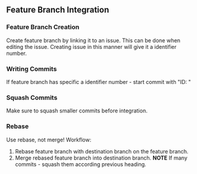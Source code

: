 ## Feature Branch Integration

### Feature Branch Creation
Create feature branch by linking it to an issue. This can be done when editing the issue.
Creating issue in this manner will give it a identifier number.

### Writing Commits
If feature branch has specific a identifier number - start commit with "ID: <your message>"

### Squash Commits
Make sure to squash smaller commits before integration.

### Rebase
Use rebase, not merge! Workflow:
1. Rebase feature branch with destination branch on the feature branch.
2. Merge rebased feature branch into destination branch.
**NOTE** If many commits - squash them according previous heading.